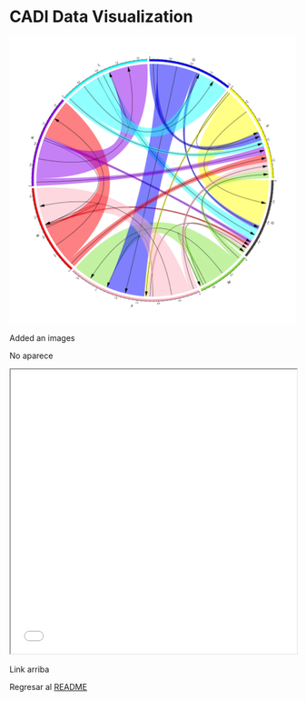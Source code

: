 # CADI Data Visualization


![](../media/chord_ATSB.png)

Added an images

No aparece
<iframe width="100%" height="500" src="../media/globeMeteors.html"></iframe>

Link arriba

Regresar al [README](../README.md)

